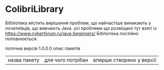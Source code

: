 # ColibriLibrary
Бібліотека містить вирішення проблем, що найчастіше виникають у початківців, що вивчають Java. усі проблеми що розміщені тут взяті із https://www.cyberforum.ru/java-beginners/ 
Бібліотека постійно поповнюється.

поточна версія 1.0.0.0
опис пакетів
<table>
  <tr>
    <td>назва пакету</td>
    <td>для чого потрібан</td>
    <td>вперше створено у версії</td>
  </tr>
</table>
